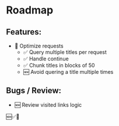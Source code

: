 # Roadmap

## Features:

- 🚶 Optimize requests
    + ✅ Query multiple titles per request
    + ✅ Handle continue
    + ✅ Chunk titles in blocks of 50
    + 🆕 Avoid quering a title multiple times

## Bugs / Review:

- 🆕 Review visited links logic

🆕✅🚶
